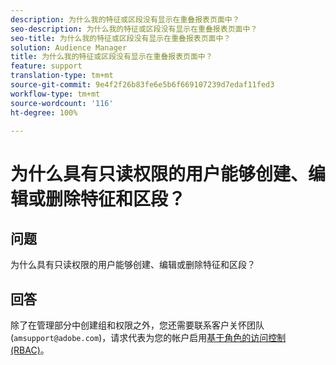 ```yaml
---
description: 为什么我的特征或区段没有显示在重叠报表页面中？
seo-description: 为什么我的特征或区段没有显示在重叠报表页面中？
seo-title: 为什么我的特征或区段没有显示在重叠报表页面中？
solution: Audience Manager
title: 为什么我的特征或区段没有显示在重叠报表页面中？
feature: support
translation-type: tm+mt
source-git-commit: 9e4f2f26b83fe6e5b6f669107239d7edaf11fed3
workflow-type: tm+mt
source-wordcount: '116'
ht-degree: 100%

---
```



# 为什么具有只读权限的用户能够创建、编辑或删除特征和区段？

## 问题

为什么具有只读权限的用户能够创建、编辑或删除特征和区段？

## 回答

除了在管理部分中创建组和权限之外，您还需要联系客户关怀团队 (`amsupport@adobe.com`)，请求代表为您的帐户启用[基于角色的访问控制 (RBAC)](../features/administration/administration-overview.md)。
